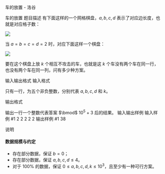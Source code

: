 



车的放置 - 洛谷














车的放置
题目描述
有下面这样的一个网格棋盘，$a,b,c,d$ 表示了对应边长度，也就是对应格子数：

![](https://cdn.luogu.com.cn/upload/image_hosting/g7ulpevu.png)

当 $a=b=c=d=2$ 时，对应下面这样一个棋盘：

![](https://cdn.luogu.com.cn/upload/image_hosting/e2ntmjlk.png)

要在这个棋盘上放 $k$ 个相互不攻击的车，也就是这 $k$ 个车没有两个车在同一行，也没有两个车在同一列，问有多少种方案。

输入输出格式
输入格式

只有一行，为五个非负整数，分别代表 $a,b,c,d$ 和 $k$。

输出格式

输出一行一个整数代表答案 $\bmod$ $10^5+3$ 后的结果。
输入输出样例
输入样例 #1
2 2 2 2 2
输出样例 #1
38

说明
#### 数据规模与约定

- 存在部分数据，保证 $b=0$；
- 存在部分数据，保证 $a,b,c,d\leq 4$。
- 对于 $100\%$ 的数据，保证 $0\leq a,b,c,d,k\leq 10^3$，且至少有一种可行方案。






